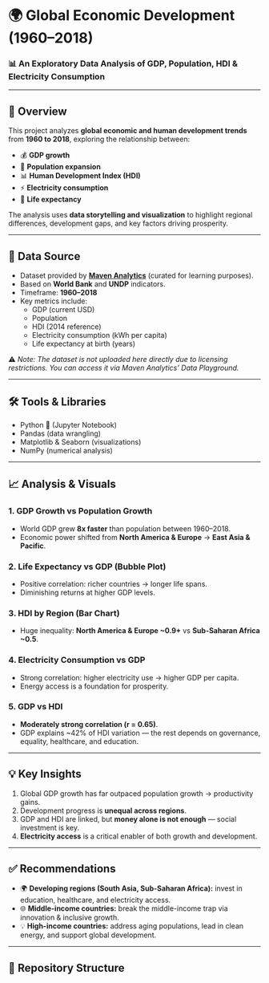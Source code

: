 # 🌍 Global Economic Development (1960–2018)  

### 📊 An Exploratory Data Analysis of GDP, Population, HDI & Electricity Consumption  

---

## 🔎 Overview  
This project analyzes **global economic and human development trends** from **1960 to 2018**, exploring the relationship between:  
- 💰 **GDP growth**  
- 👥 **Population expansion**  
- 📊 **Human Development Index (HDI)**  
- ⚡ **Electricity consumption**  
- 🏥 **Life expectancy**  

The analysis uses **data storytelling and visualization** to highlight regional differences, development gaps, and key factors driving prosperity.  

---

## 📂 Data Source  
- Dataset provided by **[Maven Analytics](https://www.mavenanalytics.io/data-playground)** (curated for learning purposes).  
- Based on **World Bank** and **UNDP** indicators.  
- Timeframe: **1960–2018**  
- Key metrics include:  
  - GDP (current USD)  
  - Population  
  - HDI (2014 reference)  
  - Electricity consumption (kWh per capita)  
  - Life expectancy at birth (years)  

⚠️ *Note: The dataset is not uploaded here directly due to licensing restrictions. You can access it via Maven Analytics’ Data Playground.*  

---

## 🛠️ Tools & Libraries  
- Python 🐍 (Jupyter Notebook)  
- Pandas (data wrangling)  
- Matplotlib & Seaborn (visualizations)  
- NumPy (numerical analysis)  

---

## 📈 Analysis & Visuals  

### 1. GDP Growth vs Population Growth  
- World GDP grew **8x faster** than population between 1960–2018.  
- Economic power shifted from **North America & Europe** → **East Asia & Pacific**.  

### 2. Life Expectancy vs GDP (Bubble Plot)  
- Positive correlation: richer countries → longer life spans.  
- Diminishing returns at higher GDP levels.  

### 3. HDI by Region (Bar Chart)  
- Huge inequality: **North America & Europe ~0.9+** vs **Sub-Saharan Africa ~0.5**.  

### 4. Electricity Consumption vs GDP  
- Strong correlation: higher electricity use → higher GDP per capita.  
- Energy access is a foundation for prosperity.  

### 5. GDP vs HDI  
- **Moderately strong correlation (r = 0.65)**.  
- GDP explains ~42% of HDI variation — the rest depends on governance, equality, healthcare, and education.  

---

## 💡 Key Insights  
1. Global GDP growth has far outpaced population growth → productivity gains.  
2. Development progress is **unequal across regions**.  
3. GDP and HDI are linked, but **money alone is not enough** — social investment is key.  
4. **Electricity access** is a critical enabler of both growth and development.  

---

## ✅ Recommendations  
- 🌍 **Developing regions (South Asia, Sub-Saharan Africa):** invest in education, healthcare, and electricity access.  
- 🌐 **Middle-income countries:** break the middle-income trap via innovation & inclusive growth.  
- 💡 **High-income countries:** address aging populations, lead in clean energy, and support global development.  

---

## 📂 Repository Structure  
